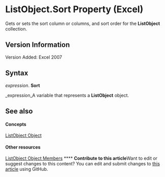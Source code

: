 
# ListObject.Sort Property (Excel)

Gets or sets the sort column or columns, and sort order for the  **ListObject** collection.


## Version Information

Version Added: Excel 2007 


## Syntax

 _expression_. **Sort**

 _expression_A variable that represents a  **ListObject** object.


## See also


#### Concepts


 [ListObject Object](46de6c4f-8ce0-0c7d-da59-6e52f5eab612.md)
#### Other resources


 [ListObject Object Members](d34f895c-cf60-f644-866b-7b757716e7a6.md)
****   **Contribute to this article**Want to edit or suggest changes to this content? You can edit and submit changes to  [this article](https://github.com/jhershey00/VBA_Excel_Test/OpenXMLCon/articles/92c96e0f-354f-231a-ccff-8ff1a3049ddf.md) using GitHub.

